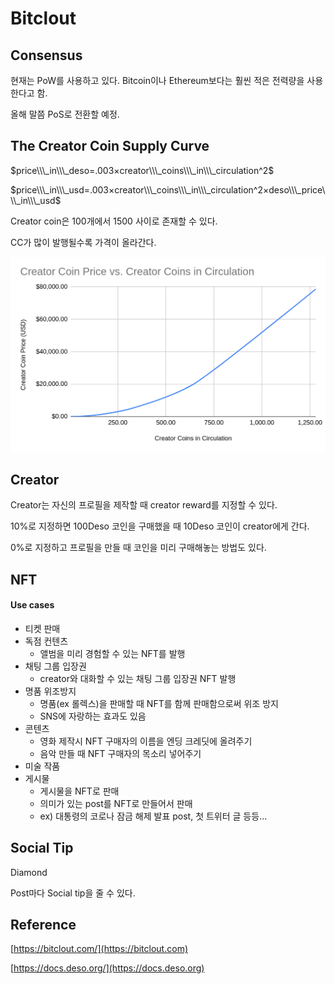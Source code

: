 # Bitclout

## Consensus

현재는 PoW를 사용하고 있다. Bitcoin이나 Ethereum보다는 훨씬 적은 전력량을 사용한다고 함.

올해 말쯤 PoS로 전환할 예정.

## The Creator Coin Supply Curve

$price\\\_in\\\_deso=.003×creator\\\_coins\\\_in\\\_circulation^2$

$price\\\_in\\\_usd=.003×creator\\\_coins\\\_in\\\_circulation^2×deso\\\_price\\\_in\\\_usd$

Creator coin은 100개에서 1500 사이로 존재할 수 있다.

CC가 많이 발행될수록 가격이 올라간다.

![](<../.gitbook/assets/Untitled (1) (1).png>)

## Creator

Creator는 자신의 프로필을 제작할 때 creator reward를 지정할 수 있다.

10%로 지정하면 100Deso 코인을 구매했을 때 10Deso 코인이 creator에게 간다.

0%로 지정하고 프로필을 만들 때 코인을 미리 구매해놓는 방법도 있다.

## NFT

#### Use cases

* 티켓 판매
* 독점 컨텐츠
  * 앨범을 미리 경험할 수 있는 NFT를 발행
* 채팅 그룹 입장권
  * creator와 대화할 수 있는 채팅 그룹 입장권 NFT 발행
* 명품 위조방지
  * 명품(ex 롤렉스)을 판매할 때 NFT를 함께 판매함으로써 위조 방지
  * SNS에 자랑하는 효과도 있음
* 콘텐츠
  * 영화 제작시 NFT 구매자의 이름을 엔딩 크레딧에 올려주기
  * 음악 만들 때 NFT 구매자의 목소리 넣어주기
* 미술 작품
* 게시물
  * 게시물을 NFT로 판매
  * 의미가 있는 post를 NFT로 만들어서 판매
  * ex) 대통령의 코로나 잠금 해제 발표 post, 첫 트위터 글 등등...

## Social Tip

Diamond

Post마다 Social tip을 줄 수 있다.

## Reference

[https://bitclout.com/](https://bitclout.com)

[https://docs.deso.org/](https://docs.deso.org)
